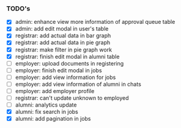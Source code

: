 ### TODO's

- [x] admin: enhance view more information of approval queue table
- [x] admin: add edit modal in user's table
- [x] registrar: add actual data in bar graph
- [x] registrar: add actual data in pie graph
- [x] registrar: make filter in pie graph work
- [x] registrar: finish edit modal in alumni table
- [ ] employer: upload documents in registering
- [ ] employer: finish edit modal in jobs
- [ ] employer: add view information for jobs
- [ ] employer: add view information of alumni in chats
- [ ] employer: add employer profile
- [ ] registrar: can't update unknown to employed
- [ ] alumni: analytics update
- [x] alumni: fix search in jobs
- [x] alumni: add pagination in jobs
